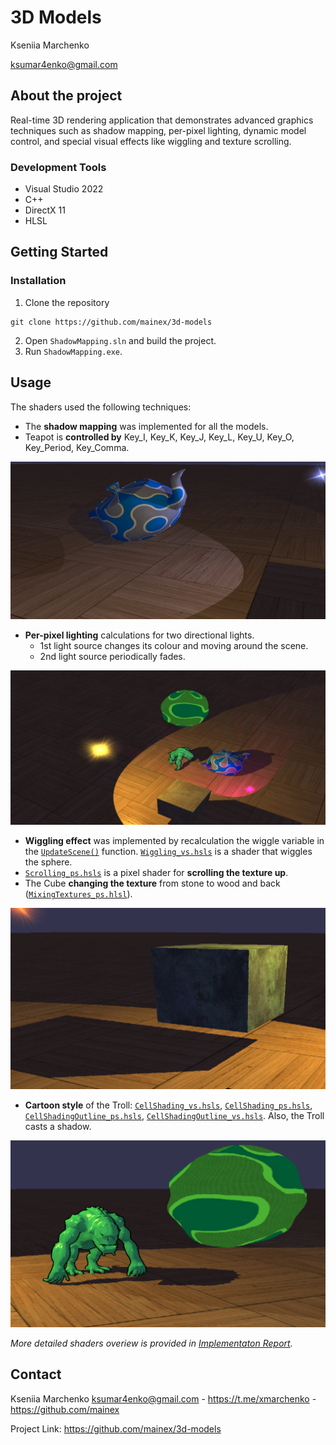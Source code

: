 # 3D Models

Kseniia Marchenko

ksumar4enko@gmail.com

## About the project

Real-time 3D rendering application that demonstrates advanced graphics techniques such as shadow mapping, per-pixel lighting, dynamic model control, and special visual effects like wiggling and texture scrolling. 

### Development Tools
- Visual Studio 2022
- С++
- DirectX 11
- HLSL

## Getting Started

### Installation

1. Clone the repository

```
git clone https://github.com/mainex/3d-models
```
2. Open `ShadowMapping.sln` and build the project.
3. Run `ShadowMapping.exe`.

## Usage

The shaders used the following techniques:
- The **shadow mapping** was implemented for all the models.
-	Teapot is **controlled by** Key_I, Key_K, Key_J, Key_L, Key_U, Key_O, Key_Period, Key_Comma.

![image](screens/teapot.png)
- **Per-pixel lighting** calculations for two directional lights.
  - 1st light source changes its colour and moving around the scene.
  - 2nd light source periodically fades.

![image](screens/scene.png)
- **Wiggling effect** was implemented by recalculation the wiggle variable in the [`UpdateScene()`](3d-models/Scene.cpp) function. [`Wiggling_vs.hsls`](3d-models/Wiggling_vs.hlsl) is a shader that wiggles the sphere.
- [`Scrolling_ps.hsls`](3d-models/Scrolling_ps.hlsl) is a pixel shader for **scrolling the texture up**.
- The Cube **changing the texture** from stone to wood and back ([`MixingTextures_ps.hlsl`](3d-models/MixingTextures_ps.hlsl)).

![image](screens/cube.png)
- **Cartoon style** of the Troll: [`CellShading_vs.hsls`](3d-models/CellShading_vs.hsls), [`CellShading_ps.hsls`](3d-models/CellShading_ps.hsls), [`CellShadingOutline_ps.hsls`](3d-models/CellShadingOutline_ps.hsls), [`CellShadingOutline_vs.hsls`]((3d-models/CellShadingOutline_vs.hsls)). Also, the Troll casts a shadow.

![image](screens/troll.png)

_More detailed shaders overiew is provided in [Implementaton Report](report.md)._

## Contact

Kseniia Marchenko ksumar4enko@gmail.com - https://t.me/xmarchenko - https://github.com/mainex

Project Link: https://github.com/mainex/3d-models


